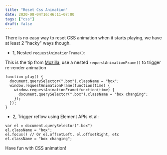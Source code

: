 ```yaml
---
title: "Reset Css Animation"
date: 2020-08-04T16:46:11+07:00
tags: ["css"]
draft: false
---
```


There is no easy way to reset CSS animation when it starts playing, we have at
least 2 "hacky" ways though.

- 1, Nested `requestAnimationFrame()`:

This is the tip from [Mozilla][1], use a nested `requestAnimationFrame()` to
trigger re-render animation

```
function play() {
  document.querySelector(".box").className = "box";
  window.requestAnimationFrame(function(time) {
    window.requestAnimationFrame(function(time) {
      document.querySelector(".box").className = "box changing";
    });
  });
}
```

- 2, Trigger reflow using Element APIs et al:

```
var el = document.querySelector(".box")
el.className = "box";
el.focus() // Or el.offsetLeft, el.offsetRight, etc
el.className = "box changing";
```

Have fun with CSS animation!




[1]: https://developer.mozilla.org/en-US/docs/Web/CSS/CSS_Animations/Tips
